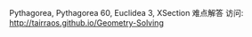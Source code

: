Pythagorea, Pythagorea 60, Euclidea 3, XSection 难点解答
访问: http://tairraos.github.io/Geometry-Solving
